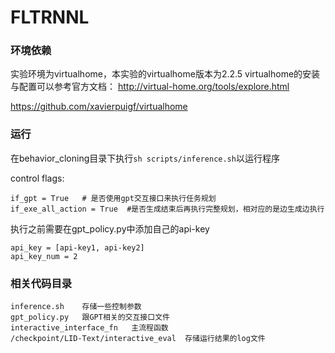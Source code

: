 # FLTRNNL

### 环境依赖
实验环境为virtualhome，本实验的virtualhome版本为2.2.5
virtualhome的安装与配置可以参考官方文档：
http://virtual-home.org/tools/explore.html

https://github.com/xavierpuigf/virtualhome


### 运行
在behavior_cloning目录下执行`sh scripts/inference.sh`以运行程序


control flags:
```
if_gpt = True   # 是否使用gpt交互接口来执行任务规划
if_exe_all_action = True  #是否生成结束后再执行完整规划，相对应的是边生成边执行
```

执行之前需要在gpt_policy.py中添加自己的api-key
```
api_key = [api-key1, api-key2]
api_key_num = 2
```

### 相关代码目录
```
inference.sh    存储一些控制参数
gpt_policy.py   跟GPT相关的交互接口文件
interactive_interface_fn   主流程函数
/checkpoint/LID-Text/interactive_eval  存储运行结果的log文件


```
